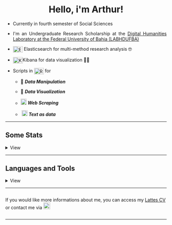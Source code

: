 <h1 style="text-align: center;">Hello, i'm Arthur!</h1>

<div  style="text-align: justify;">

- Currently in fourth semester of Social Sciences

- I'm an Undergraduate Research Scholarship at the [Digital Humanities Laboratory at the Federal University of Bahia (LABHDUFBA)](https://labhdufba.github.io/)

- <img src="https://cdn.jsdelivr.net/gh/devicons/devicon/icons/elasticsearch/elasticsearch-original.svg" alt="Elasticsearch Logo" style="vertical-align: middle; height: 20px; width: 30px;"> Elasticsearch for multi-method research analysis 🤓

- <img src="https://cdn.jsdelivr.net/gh/devicons/devicon@latest/icons/kibana/kibana-original.svg" alt="Kibana Logo" style="vertical-align: middle; height: 20px; width: 30px;">Kibana for data visualization 🐱‍👤

- Scripts in <img src="https://cdn.jsdelivr.net/gh/devicons/devicon@latest/icons/r/r-original.svg" alt="R Logo" style="vertical-align: middle; height: 20px; width: 30px;"> for

  - 🎲 **_<abbr title="dplyr, tidyr, stringr, purrr... A tidyverse lover!" style="text-decoration: none;">Data Manipulation</abbr>_**

  - 🎲 **_<abbr title="ggplot2, gridExtra and geobr..." style="text-decoration: none;">Data Visualization</abbr>_**

  - <a href="https://www.flaticon.com/free-icon/web-crawler_11892629" alt="By Hopstarter"><img src="https://cdn-icons-png.flaticon.com/512/11892/11892629.png" style="width: 1.3em"/></a> **_<abbr title="RSelenium and rvest" style="text-decoration: none;">Web Scraping</abbr>_**

  - <a href="https://www.flaticon.com/free-icon/text-mining_9422790" alt="By Freepik"><img src="https://cdn-icons-png.flaticon.com/512/9422/9422790.png" style="width: 1.3em; margin-left: 3px;"/></a> **_<abbr title="tm and tidytext, a begginer in text analisys" style="text-decoration: none;">Text as data</abbr>_**

</div>

---

<h2 style="border-bottom: none;">Some Stats</h2>

<details>

<summary>View</summary><br>

<p><img src="https://komarev.com/ghpvc/?username=tutzlima&color=blueviolet" alt="tutzlima" style="padding: 4px; margin: 0px;"/> 😭</p>

<img align="center" height="200em" src="https://github-readme-stats.vercel.app/api?username=tutzlima&theme=github_dark&show_icons=true" style="padding: 4px; margin: 0px;"/>

<div>

<img align="center" height="200em" width="390em" src="https://github-readme-stats.vercel.app/api/top-langs/?username=tutzlima&theme=github_dark&show_icons=true" style="padding: 4px; margin: 0px;"/>

*Don't believe on it...*

<!-- Não parece que as "bordas" estão alinhadas, por isso da div -->

</div>

</details>

---

<h2 style="border-bottom: none;">Languages and Tools</h2>

<details>

<summary>View</summary><br>

<!-- Linguagens -->

- *Languages i use most and learning*

>[![My Skills](https://skillicons.dev/icons?i=r,cpp,py,html,css,bash,git,github,md,vim&perline=5)](https://skillicons.dev)

- *Plataforms/IDE's i use most and learning*

>[![ides-1](https://skillicons.dev/icons?i=ubuntu,docker)](https://skillicons.dev)<img src="https://cdn.jsdelivr.net/gh/devicons/devicon@latest/icons/rstudio/rstudio-original.svg" style="width: 3em; margin-left: 6.5px; margin-right: 3.5px; padding: 0px;"/><br>[![ides-1](https://skillicons.dev/icons?i=vscode,qt)](https://skillicons.dev)<img src="https://cdn.jsdelivr.net/gh/devicons/devicon@latest/icons/elasticsearch/elasticsearch-original.svg" style="width: 3em; margin-left: 6.5px; padding: 0px;"/>

- *Other programms*

>[![My Skills](https://skillicons.dev/icons?i=ps,pr,ae)](https://skillicons.dev)<br><img src="https://cdn.jsdelivr.net/gh/devicons/devicon@latest/icons/gimp/gimp-original.svg" style="width: 2.6em; margin-left: 6.5px; padding: 0px;"/> <img src="https://www.shotcut.org/assets/img/media/shotcut-logo-512x512.png" style="width: 2.6em; margin-left: 6.5px; padding: 0px;"/>

</details>

---

<div style="display: flex;">
  
  <p>

  If you would like more informations about me, you can access my <a href="https://lattes.cnpq.br/2709096118053654" target="_blank">Lattes CV</a> or contact me via
  <a href="mailto:arthurlimareserva@gmail.com"><img src="https://skillicons.dev/icons?i=gmail" alt="Gmail" style="width: 1.5em;"/></a>
  
  </p>

</div>

---

<!--

Corrige o email que n fica na mesma linha, as coisa específica dos tópico, coloca como aquele bagulho que passa o mouse em cima e aparece, bota uns chunk de R e python pra ficar legal...

Eric tem um bagulho de profile views! ELE FEZ OS STATUS CLICÁVEIS

Language (json?) and tools...

Coloca uns gifs também, poxa!!

-->